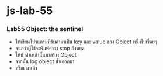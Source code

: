 # js-lab-55
### Lab55 Object: the sentinel
- ให้เขียนโปรแกรมที่รับค่ามาเป็น  key และ value  ของ Object หนึ่งไปเรื่อยๆ
- จนกว่าผู้ใช้จะพิมพ์คำว่า stop ถึงหยุด
- ให้นำค่าเหล่านั้นมาสร้าง Object
- จากนั้น log object นั้นออกมา
- หริณ มาเบ้า
